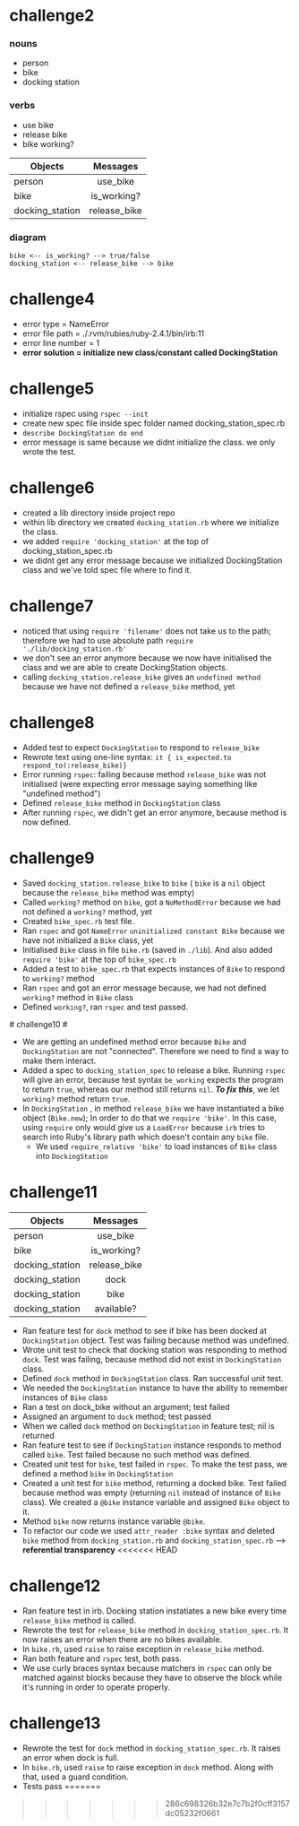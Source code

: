 # challenge2 #

### nouns
- person
- bike
- docking station

### verbs
- use bike
- release bike
- bike working?


| Objects        | Messages        |
| -------------- |:---------------:|
| person         | use_bike        |
| bike           | is_working?     |   
| docking_station| release_bike    |   


### diagram

```
bike <-- is_working? --> true/false
docking_station <-- release_bike --> bike
```

# challenge4 #
- error type = NameError
- error file path = ./.rvm/rubies/ruby-2.4.1/bin/irb:11
- error line number = 1
- **error solution = initialize new class/constant called DockingStation**

# challenge5 #
- initialize rspec using ```rspec --init```
- create new spec file inside spec folder named docking_station_spec.rb
- ```describe DockingStation do end ```
- error message is same because we didnt initialize the class. we only wrote the test.

# challenge6 #
- created a lib directory inside project repo
- within lib directory we created ```docking_station.rb``` where we initialize the class.
- we added ```require 'docking_station'``` at the top of docking_station_spec.rb
- we didnt get any error message because we initialized DockingStation class and we've told spec file where to find it.

# challenge7 #
- noticed that using ```require 'filename'``` does not take us to the path; therefore we had to use absolute path ```require './lib/docking_station.rb'```
- we don't see an error anymore because we now have initialised the class and we are able to create DockingStation objects.
- calling ```docking_station.release_bike``` gives an ```undefined method``` because we have not defined a ```release_bike``` method, yet

# challenge8 #
- Added test to expect ```DockingStation``` to respond to ```release_bike```
- Rewrote text using one-line syntax: ```it { is_expected.to respond_to(:release_bike)}```
- Error running ```rspec```: failing because method ```release_bike``` was not initialised (were expecting error message saying something like "undefined method")
- Defined ```release_bike``` method in ```DockingStation``` class
- After running ```rspec```, we didn't get an error anymore, because method is now defined.

# challenge9 #
- Saved ```docking_station.release_bike``` to ```bike``` ( ```bike``` is a ```nil``` object because the ```release_bike``` method was empty)
- Called ```working?``` method on ```bike```, got a ```NoMethodError``` because we had not defined a ```working?``` method, yet
- Created ```bike_spec.rb``` test file.
- Ran ```rspec``` and got ```NameError``` ```uninitialized constant Bike``` because we have not initialized a ```Bike``` class, yet
- Initialised ```Bike``` class in file ```bike.rb``` (saved in ```./lib```). And also added ```require 'bike'``` at the top of ```bike_spec.rb```
- Added a test to ```bike_spec.rb``` that expects instances of ```Bike``` to respond to ```working?``` method
- Ran ```rspec``` and got an error message because, we had not defined ```working?``` method in ```Bike``` class
- Defined ```working?```, ran ```rspec``` and test passed.

# challenge10 #
- We are getting an undefined method error because ```Bike``` and ```DockingStation``` are not "connected". Therefore we need to find a way to make them interact.
- Added a spec to ```docking_station_spec``` to release a bike. Running ```rspec``` will give an error, because test syntax ```be_working``` expects the program to return ```true```, whereas our method still returns ```nil```. ***To fix this***, we let ```working?``` method return ```true```.
- In ```DockingStation``` , in method ```release_bike``` we have instantiated a bike object (```Bike.new```); In order to do that we ```require 'bike'```. In this case, using ```require``` only would give us a ```LoadError``` because ```irb``` tries to search into Ruby's library path which doesn't contain any ```bike``` file.
  - We used ```require_relative 'bike'``` to load instances of ```Bike``` class into ```DockingStation```

# challenge11 #

| Objects        | Messages        |
| -------------- |:---------------:|
| person         | use_bike        |
| bike           | is_working?     |   
| docking_station| release_bike    |
| docking_station| dock       |
| docking_station           | bike         |
| docking_station| available?

- Ran feature test for ```dock``` method to see if bike has been docked at ```DockingStation``` object. Test was failing because method was undefined.
- Wrote unit test to check that docking station was responding to method ```dock```. Test was failing, because method did not exist in ```DockingStation``` class.
- Defined ```dock``` method in ```DockingStation``` class. Ran successful unit test.
- We needed the ```DockingStation``` instance to have the ability to remember instances of ```Bike``` class
- Ran a test on dock_bike without an argument; test failed
- Assigned an argument to ```dock``` method; test passed
- When we called ```dock``` method on ```DockingStation``` in feature test; nil is returned
- Ran feature test to see if ```DockingStation``` instance responds to method called ```bike```. Test failed because no such method was defined.
- Created unit test for ```bike```, test failed in ```rspec```. To make the test pass, we defined a method ```bike``` in ```DockingStation```
- Created a unit test for ```bike``` method, returning a docked bike. Test failed because method was empty (returning ```nil``` instead of instance of ```Bike``` class). We created a ```@bike``` instance variable and assigned ```Bike``` object to it.
- Method ```bike``` now returns instance variable ```@bike```.
- To refactor our code we used ```attr_reader :bike``` syntax and deleted ```bike``` method from ```docking_station.rb``` and ```docking_station_spec.rb``` --> **referential transparency**
<<<<<<< HEAD

# challenge12 #
- Ran feature test in irb. Docking station instatiates a new bike every time ```release_bike``` method is called.
- Rewrote the test for ```release_bike``` method in ```docking_station_spec.rb```. It now raises an error when there are no bikes available.
- In ```bike.rb```, used ```raise``` to raise exception in ```release_bike``` method.
- Ran both feature and ```rspec``` test, both pass.
- We use curly braces syntax because matchers in ```rspec``` can only be matched against blocks because they have to observe the block while it's running in order to operate properly.

# challenge13 #
- Rewrote the test for ```dock``` method in ```docking_station_spec.rb```. It raises an error when dock is full.
- In ```bike.rb```, used ```raise``` to raise exception in ```dock``` method. Along with that, used a guard condition.
- Tests pass
=======
>>>>>>> 286c698326b32e7c7b2f0cff3157dc05232f0661

